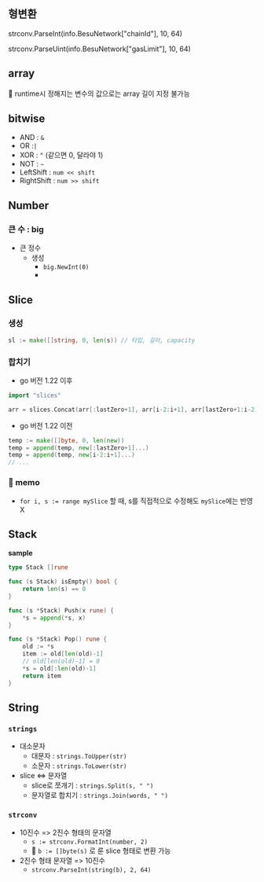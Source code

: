 

## 형변환

strconv.ParseInt(info.BesuNetwork["chainId"], 10, 64)

strconv.ParseUint(info.BesuNetwork["gasLimit"], 10, 64)



## array

:memo: runtime시 정해지는 변수의 값으로는 array 길이 지정 불가능



## bitwise

- AND : `&`
- OR :`|`
- XOR : `^` (같으면 0, 달라야 1)
- NOT : `~`
- LeftShift : `num << shift`
- RightShift : `num >> shift`



## Number



### 큰 수 : big

- 큰 정수
  - 생성
    - `big.NewInt(0)`
    - 



## Slice



### 생성

```go
sl := make([]string, 0, len(s)) // 타입, 길이, capacity
```



### 합치기

- go 버전 1.22 이후

```go
import "slices"

arr = slices.Concat(arr[:lastZero+1], arr[i-2:i+1], arr[lastZero+1:i-2], arr[i+1:])
```

- go 버전 1.22 이전

```go
temp := make([]byte, 0, len(new)) 
temp = append(temp, new[:lastZero+1]...)
temp = append(temp, new[i-2:i+1]...)
// ...
```





### :memo: memo

-  `for i, s := range mySlice` 할 때, s를 직접적으로 수정해도 `mySlice`에는 반영 X





## Stack

**sample**

```go
type Stack []rune

func (s Stack) isEmpty() bool {
	return len(s) == 0
}

func (s *Stack) Push(x rune) {
	*s = append(*s, x)
}

func (s *Stack) Pop() rune {
	old := *s
	item := old[len(old)-1]
	// old[len(old)-1] = 0
	*s = old[:len(old)-1]
	return item
}
```







## String

### `strings`

- 대소문자
  - 대문자 : `strings.ToUpper(str)`
  - 소문자 : `strings.ToLower(str)`
- slice <=> 문자열
  - slice로 쪼개기 : `strings.Split(s, " ")`
  - 문자열로 합치기 : `strings.Join(words, " ")`



### `strconv`

- 10진수 => 2진수 형태의 문자열
  - `s := strconv.FormatInt(number, 2)`
  - :memo: `b := []byte(s)` 로 룬 slice 형태로 변환 가능
- 2진수 형태 문자열 => 10진수
  - `strconv.ParseInt(string(b), 2, 64)`

